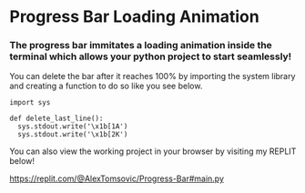 # Progress Bar Loading Animation

### The progress bar immitates a loading animation inside the terminal which allows your python project to start seamlessly!

You can delete the bar after it reaches 100% by importing the system library and creating a function to do so like you see below.

```
import sys

def delete_last_line():
  sys.stdout.write('\x1b[1A')
  sys.stdout.write('\x1b[2K')
```

You can also view the working project in your browser by visiting my REPLIT below!               

https://replit.com/@AlexTomsovic/Progress-Bar#main.py
